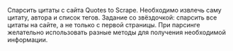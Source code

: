 Спарсить цитаты с сайта Quotes to Scrape. Необходимо извлечь саму цитату, автора и список тегов.
Задание со звёздочкой: спарсить все цитаты на сайте, а не только с первой страницы. При парсинге
желательно использовать разные методы для получения необходимой информации.